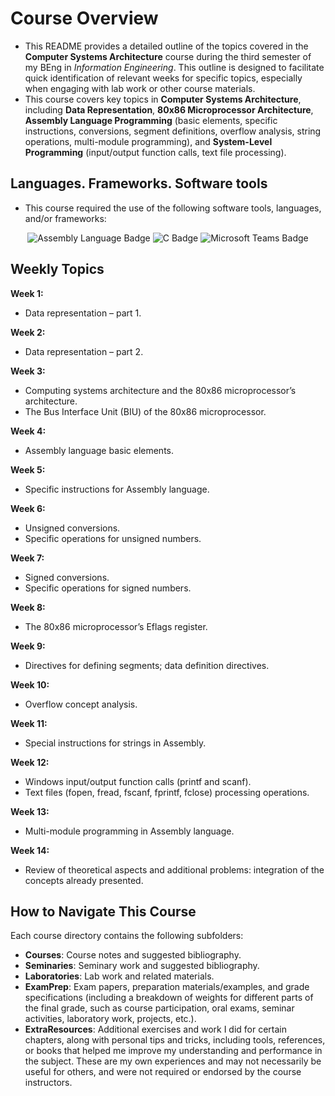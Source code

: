# Course Overview

- This README provides a detailed outline of the topics covered in the **Computer Systems Architecture** course during the third semester of my BEng in _Information Engineering_. This outline is designed to facilitate quick identification of relevant weeks for specific topics, especially when engaging with lab work or other course materials.
- This course covers key topics in **Computer Systems Architecture**, including **Data Representation**, **80x86 Microprocessor Architecture**, **Assembly Language Programming** (basic elements, specific instructions, conversions, segment definitions, overflow analysis, string operations, multi-module programming), and **System-Level Programming** (input/output function calls, text file processing).

## Languages. Frameworks. Software tools

- This course required the use of the following software tools, languages, and/or frameworks:

<div align="center">
  
<p>
  <img alt="Assembly Language Badge" src="https://img.shields.io/badge/Assembly Language-%232C3E50?style=for-the-badge&logo=assembly&logoColor=white">
  <img alt="C Badge" src="https://img.shields.io/badge/Programming Language-%23A8B9CC?style=for-the-badge&logo=c&logoColor=white">
  <img alt="Microsoft Teams Badge" src="https://img.shields.io/badge/Microsoft Teams-%236264A7?style=for-the-badge&logo=microsoftteams&logoColor=white">
</p>
  
</div>

## Weekly Topics

**Week 1:** 
- Data representation – part 1.

**Week 2:**
- Data representation – part 2.

**Week 3:**
- Computing systems architecture and the 80x86 microprocessor’s architecture.
- The Bus Interface Unit (BIU) of the 80x86 microprocessor.

**Week 4:**
- Assembly language basic elements. 

**Week 5:**
- Specific instructions for Assembly language.

**Week 6:**
- Unsigned conversions.
- Specific operations for unsigned numbers.

**Week 7:**
- Signed conversions.
- Specific operations for signed numbers.

**Week 8:**
- The 80x86 microprocessor’s Eflags register.

**Week 9:**
- Directives for defining segments; data definition directives.

**Week 10:**
- Overflow concept analysis. 

**Week 11:**
- Special instructions for strings in Assembly.

**Week 12:**
- Windows input/output function calls (printf and scanf).
- Text files (fopen, fread, fscanf, fprintf, fclose) processing operations.

**Week 13:**
- Multi-module programming in Assembly language.

**Week 14:**
- Review of theoretical aspects and additional problems: integration of the concepts already presented. 

## How to Navigate This Course

Each course directory contains the following subfolders:

- **Courses**: Course notes and suggested bibliography.
- **Seminaries**: Seminary work and suggested bibliography.
- **Laboratories**: Lab work and related materials.
- **ExamPrep**: Exam papers, preparation materials/examples, and grade specifications (including a breakdown of weights for different parts of the final grade, such as course participation, oral exams, seminar activities, laboratory work, projects, etc.).
- **ExtraResources**: Additional exercises and work I did for certain chapters, along with personal tips and tricks, including tools, references, or books that helped me improve my understanding and performance in the subject. These are my own experiences and may not necessarily be useful for others, and were not required or endorsed by the course instructors.
